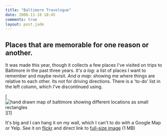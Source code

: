 ```yaml
---
title: "Baltimore Travelogue"
date: 2008-11-18 18:45
comments: true
layout: post.jade
---
```

## Places that are memorable for one reason or another.

It was made this year, though it collects a few places I've visited on trips to Baltimore in the past three years. *It's a log*: a list of places I want to remember and maybe revisit. *And a map*: showing me where things are relative to each other. Its not for driving directions. There is a 'to-do' list in the left column, which I've discontinued using.

<div class="figure">
  [<img src="/media/posts/baltimore-travelogue/baltimore_travelogue.jpg" alt="hand drawn map of baltimore showing different locations as small rectangles" title="Baltimore travel log map" />][1]
</div>

It's big and I can hang it on my wall, which I can't to do with a Google Map or Yelp. See it on [flickr][1] and direct link to [full-size image][2] (1 MB)

 [1]: http://flickr.com/photos/lokesh/3040035296/
 [2]: http://flickr.com/photos/lokesh/3040035296/sizes/o/
